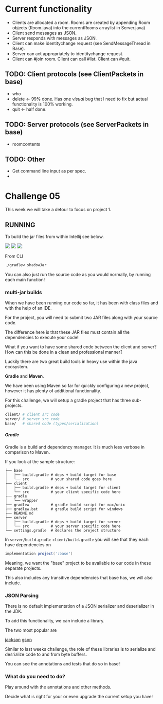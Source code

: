 # Current functionality
- Clients are allocated a room. Rooms are created by appending Room objects (Room.java) into the currentRooms arraylist in Server.java)
- Client send messages as JSON.
- Server responds with messages as JSON.
- Client can make identitychange request (see SendMessageThread in Base).
- Server can act appropriately to identitychange request.
- Client can #join room. Client can call #list. Client can #quit. 

## TODO: Client protocols (see ClientPackets in base)
-  who               
-  delete            <- 99% done. Has one *visual* bug that I need to fix but actual functionality is 100% working.
-  quit              <- half done.

## TODO: Server protocols (see ServerPackets in base)
- roomcontents

## TODO: Other
- Get command line input as per spec.
- 

# Challenge 05

This week we will take a detour to focus on project 1.

## RUNNING

To build the jar files from within Intellij see below. 

![](https://i.imgur.com/MxTCwz3.png)
![](https://i.imgur.com/xx2cb55.png)
![](https://i.imgur.com/WE8v3kq.png)

From CLI

```bash
./gradlew shadowJar
```

You can also just run the source code as you would normally, by running each main function!

### multi-jar builds

When we have been running our code so far, it has been with class files and with the help of an IDE.

For the project, you will need to submit two JAR files along with your source code.

The difference here is that these JAR files must contain all the dependencies to execute your code!

What if you want to have some shared code between the client and server? How can this be done in a clean and professional manner?

Luckily there are two great build tools in heavy use within the java ecosystem.

**Gradle** and **Maven**.

We have been using Maven so far for quickly configuring a new project, however it has plenty of additional functionality.

For this challenge, we will setup a gradle project that has three sub-projects. 

```sh
client/ # client src code
server/ # server src code
base/   # shared code (types/serialization)
```

##### Gradle

Gradle is a build and dependency manager. It is much less verbose in comparison to Maven.

If you look at the sample structure:

```
├── base
│   ├── build.gradle # deps + build target for base
│   └── src          # your shared code goes here
├── client
│   ├── build.gradle # deps + build target for client
│   └── src          # your client specific code here
├── gradle 
│   └── wrapper      
├── gradlew          # gradle build script for mac/unix
├── gradlew.bat      # gradle build script for windows
├── README.md 
├── server
│   ├── build.gradle # deps + build target for server
│   └── src          # your server specific code here
└── settings.gradle  # declares the project structure
```

In `server/build.gradle` `client/build.gradle` you will see that they each have dependencies on

```groovy
implementation project(':base')
```

Meaning, we want the "base" project to be available to our code in these separate projects.

This also includes any transitive dependencies that base has, we will also include.


### JSON Parsing

There is no default implementation of a JSON serializer and deserializer in the JDK.

To add this functionality, we can include a library.

The two most popular are

[jackson](https://mvnrepository.com/artifact/com.fasterxml.jackson.core/jackson-core)
[gson](https://mvnrepository.com/artifact/com.google.code.gson/gson)


Similar to last weeks challenge, the role of these libraries is to serialize and desrialize code to and from byte buffers.


You can see the annotations and tests that do so in base!

### What do you need to do?

Play around with the annotations and other methods.

Decide what is right for your or even upgrade the current setup you have!
